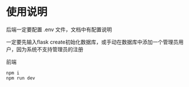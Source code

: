 # 使用说明 

后端一定要配置 .env 文件，文档中有配置说明

一定要先输入flask create初始化数据库，或手动在数据库中添加一个管理员用户，因为系统不支持管理员的注册

前端

```shell
npm i
npm run dev
```